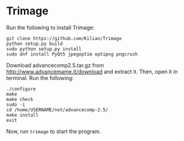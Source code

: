 # Trimage

Run the following to install Trimage:

```
git clone https://github.com/Kilian/Trimage
python setup.py build
sudo python setup.py install
sudo dnf install PyQt5 jpegoptim optipng pngcrush
```
Download advancecomp2.5.tar.gz from http://www.advancemame.it/download and extract it. Then, open it in terminal. Run the following:

```
./configure
make
make check
sudo -i
cd /home/USERNAME/net/advancecomp-2.5/
make install
exit
```

Now, run `trimage` to start the program.
